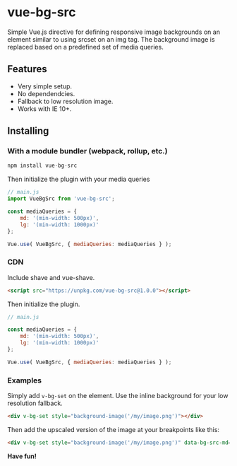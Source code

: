 # vue-bg-src
Simple Vue.js directive for defining responsive image backgrounds on an element similar to using srcset on an img tag. The background image is replaced based on a predefined set of media queries. 

## Features

- Very simple setup.
- No dependendcies.
- Fallback to low resolution image. 
- Works with IE 10+. 

## Installing

### With a module bundler (webpack, rollup, etc.)

```javascript
npm install vue-bg-src
```

Then initialize the plugin with your media queries

```javascript
// main.js
import VueBgSrc from 'vue-bg-src';

const mediaQueries = {
	md: '(min-width: 500px)',
	lg: '(min-width: 1000px)'
};

Vue.use( VueBgSrc, { mediaQueries: mediaQueries } );
```

### CDN

Include shave and vue-shave. 

```html
<script src="https://unpkg.com/vue-bg-src@1.0.0"></script>
```

Then initialize the plugin.

```javascript
// main.js

const mediaQueries = {
	md: '(min-width: 500px)',
	lg: '(min-width: 1000px)'
};

Vue.use( VueBgSrc, { mediaQueries: mediaQueries } );
```

### Examples

Simply add `v-bg-set` on the element. Use the inline background for your low resolution fallback. 

```html
<div v-bg-set style="background-image('/my/image.png')"></div>
```

Then add the upscaled version of the image at your breakpoints like this: 

```html
<div v-bg-set style="background-image('/my/image.png')" data-bg-src-md="/my/medium-image.png" data-bg-src-lg="/my/large-image.png"></div>
```

**Have fun!**
